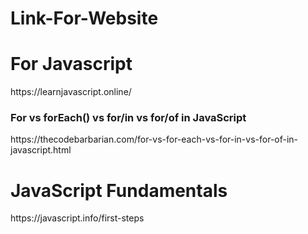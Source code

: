 # Link-For-Website

<h1>For Javascript</h1>
https://learnjavascript.online/

<h3>For vs forEach() vs for/in vs for/of in JavaScript</h3>
https://thecodebarbarian.com/for-vs-for-each-vs-for-in-vs-for-of-in-javascript.html

<h1>JavaScript Fundamentals</h1>
https://javascript.info/first-steps
